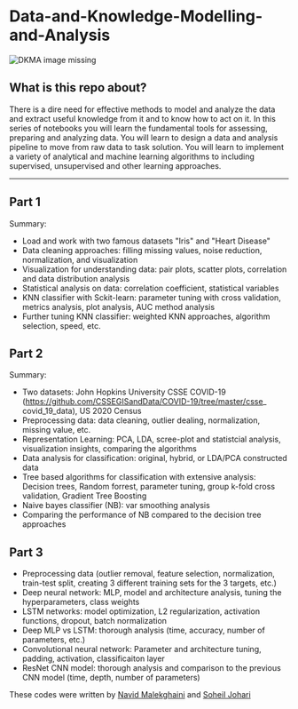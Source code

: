 # Data-and-Knowledge-Modelling-and-Analysis

![DKMA image missing](https://www.i-scoop.eu/wp-content/uploads/2015/11/Data-transformation-unstructured-data-concept.gif.webp)

## What is this repo about?
 There is a dire need for effective methods to model and analyze the data and extract useful knowledge from it and to know how to act on it. In this series of notebooks you will learn the fundamental tools for assessing, preparing and analyzing data. You will learn to design a data and analysis pipeline to move from raw data to task solution. You will learn to implement a variety of analytical and machine learning algorithms to including supervised, unsupervised and other learning approaches.
 
- - - -
## Part 1
Summary:
- Load and work with two famous datasets "Iris" and "Heart Disease" 
- Data cleaning approaches: filling missing values, noise reduction, normalization, and visualization
- Visualization for understanding data: pair plots, scatter plots, correlation and data distribution analysis
- Statistical analysis on data: correlation coefficient, statistical variables
- KNN classifier with Sckit-learn: parameter tuning with cross validation, metrics analysis, plot analysis, AUC method analysis
- Further tuning KNN classifier: weighted KNN approaches, algorithm selection, speed, etc. 


## Part 2
Summary:
- Two datasets: John Hopkins University CSSE COVID-19 (https://github.com/CSSEGISandData/COVID-19/tree/master/csse_
covid_19_data), US 2020 Census 
- Preprocessing data: data cleaning, outlier dealing, normalization, missing value, etc.
- Representation Learning: PCA, LDA, scree-plot and statistcial analysis, visualization insights, comparing the algorithms
- Data analysis for classification: original, hybrid, or LDA/PCA constructed data
- Tree based algorithms for classification with extensive analysis: Decision trees, Random forrest, parameter tuning, group k-fold cross validation, Gradient Tree Boosting
- Naive bayes classifier (NB):  var smoothing analysis
- Comparing the performance of NB compared to the decision tree approaches


## Part 3
- Preprocessing data (outlier removal, feature selection, normalization, train-test split, creating 3 different training sets for the 3 targets, etc.)
- Deep neural network: MLP, model and architecture analysis, tuning the hyperparameters, class weights
- LSTM networks: model optimization, L2 regularization, activation functions, dropout, batch normalization
- Deep MLP vs LSTM: thorough analysis (time, accuracy, number of parameters, etc.)
- Convolutional neural network: Parameter and architecture tuning, padding, activation, classificaiton layer
- ResNet CNN model: thorough analysis and comparison to the previous CNN model (time, depth, number of parameters)

These codes were written by [Navid Malekghaini](https://www.linkedin.com/in/navid-malek-b9bb6b128/) and [Soheil Johari](https://www.linkedin.com/in/soheil-johari-10568713a/)
